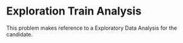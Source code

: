 # Exploration Train Analysis

This problem makes reference to a Exploratory Data Analysis for the candidate.

